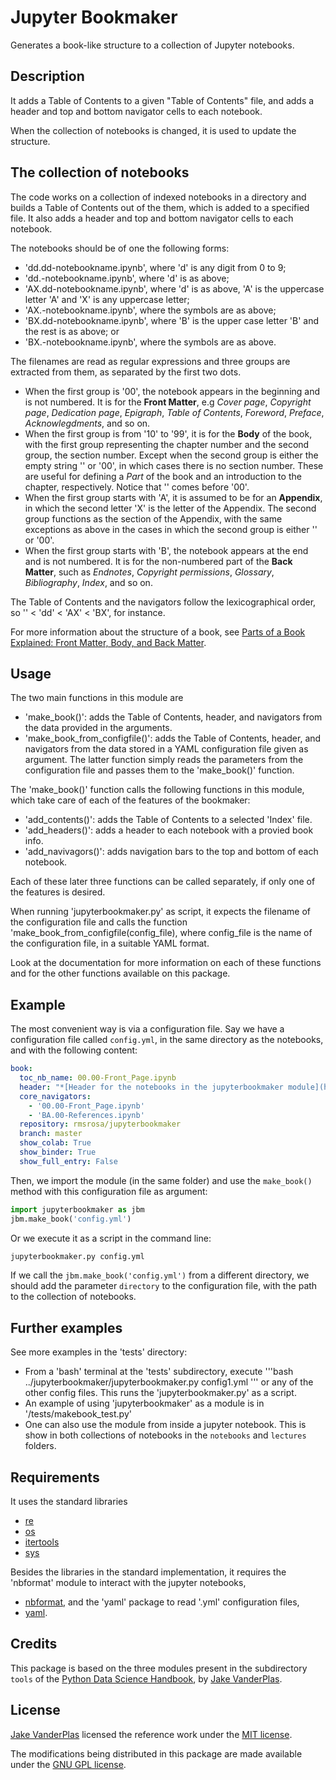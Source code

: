 # Jupyter Bookmaker

Generates a book-like structure to a collection of Jupyter notebooks.

## Description

It adds a Table of Contents to a given "Table of Contents" file, and adds a header and top and bottom navigator cells to each notebook.

When the collection of notebooks is changed, it is used to update the structure.

## The collection of notebooks

The code works on a collection of indexed notebooks in a directory and builds a Table of Contents out of the them, which is added to a specified file. It also adds a header and top and bottom navigator cells to each notebook. 

The notebooks should be of one the following forms:
- 'dd.dd-notebookname.ipynb', where 'd' is any digit from 0 to 9;
- 'dd.-notebookname.ipynb', where 'd' is as above;
- 'AX.dd-notebookname.ipynb', where 'd' is as above, 'A' is the uppercase letter 'A' and 'X' is any uppercase letter;
- 'AX.-notebookname.ipynb', where the symbols are as above;
- 'BX.dd-notebookname.ipynb', where 'B' is the upper case letter 'B' and the rest is as above; or
- 'BX.-notebookname.ipynb', where the symbols are as above.

The filenames are read as regular expressions and three groups are extracted from them, as separated by the first two dots.
- When the first group is '00', the notebook appears in the beginning and is not numbered. It is for the **Front Matter**, e.g *Cover page*, *Copyright page*, *Dedication page*, *Epigraph*, *Table of Contents*, *Foreword*, *Preface*, *Acknowlegdments*, and so on.
- When the first group is from '10' to '99', it is for the **Body** of the book, with the first group representing the chapter number and the second group, the section number. Except when the second group is either the empty string '' or '00', in which cases there is no section number. These are useful for defining a *Part* of the book and an introduction to the chapter, respectively. Notice that '' comes before '00'.
- When the first group starts with 'A', it is assumed to be for an **Appendix**, in which the second letter 'X' is the letter of the Appendix. The second group functions as the section of the Appendix, with the same exceptions as above in the cases in which the second group is either '' or '00'.
- When the first group starts with 'B', the notebook appears at the end and is not numbered. It is for the non-numbered part of the **Back Matter**, such as  *Endnotes*, *Copyright permissions*, *Glossary*, *Bibliography*, *Index*, and so on.

The Table of Contents and the navigators follow the lexicographical order, so '' < 'dd' < 'AX' < 'BX', for instance.

For more information about the structure of a book, see [Parts of a Book Explained: Front Matter, Body, and Back Matter](https://blog.reedsy.com/front-matter-back-matter-book/).

## Usage

The two main functions in this module are
- 'make_book()': adds the Table of Contents, header, and navigators from the data provided in the arguments.
- 'make_book_from_configfile()': adds the Table of Contents, header, and navigators from the data stored in a YAML configuration file given as argument.
The latter function simply reads the parameters from the configuration file and passes them to the 'make_book()' function.

The 'make_book()' function calls the following functions in this module, which take care of each of the features of the bookmaker:
- 'add_contents()': adds the Table of Contents to a selected 'Index' file.
- 'add_headers()': adds a header to each notebook with a provied book info.
- 'add_navivagors()': adds navigation bars to the top and bottom of each notebook.

Each of these later three functions can be called separately, if only one of the features is desired.

When running 'jupyterbookmaker.py' as script, it expects the filename of the configuration file and calls the function 'make_book_from_configfile(config_file), where config_file is the name of the configuration file, in a suitable YAML format.

Look at the documentation for more information on each of these functions and for the other functions available on this package.

## Example

The most convenient way is via a configuration file. Say we have a configuration file called `config.yml`, in the same directory as the notebooks, and with the following content:
```yaml
book:
  toc_nb_name: 00.00-Front_Page.ipynb
  header: "*[Header for the notebooks in the jupyterbookmaker module](https://github.com/rmsrosa/jupyterbookmaker)*"
  core_navigators:
    - '00.00-Front_Page.ipynb'
    - 'BA.00-References.ipynb'
  repository: rmsrosa/jupyterbookmaker
  branch: master
  show_colab: True
  show_binder: True
  show_full_entry: False
```

Then, we import the module (in the same folder) and use the `make_book()` method with this configuration file as argument:
```python
import jupyterbookmaker as jbm
jbm.make_book('config.yml')
```

Or we execute it as a script in the command line:
```bash
jupyterbookmaker.py config.yml
````

If we call the `jbm.make_book('config.yml')` from a different directory, we should add the parameter `directory` to the configuration file, with the path to the collection of notebooks.

## Further examples

See more examples in the 'tests' directory:
- From a 'bash' terminal at the 'tests' subdirectory, execute
'''bash
../jupyterbookmaker/jupyterbookmaker.py config1.yml
'''
or any of the other config files. This runs the 'jupyterbookmaker.py' as a script.
- An example of using 'jupyterbookmaker' as a module is in '/tests/makebook_test.py'
- One can also use the module from inside a jupyter notebook. This is show in both collections of notebooks in the `notebooks` and `lectures` folders.

## Requirements

It uses the standard libraries
- [re](https:/docs.python.org/3/library/re.html)
- [os](https:/docs.python.org/3/library/os.html)
- [itertools](https:/docs.python.org/3/library/itertools.html)
- [sys](https:/docs.python.org/3/library/sys.html)

Besides the libraries in the standard implementation, it requires the 'nbformat' module to interact with the jupyter notebooks,
- [nbformat](https://pypi.org/project/nbformat/),
and the 'yaml' package to read '.yml' configuration files,
- [yaml](https:/docs.python.org/3/library/yaml.html).

## Credits

This package is based on the three modules present in the subdirectory `tools` of the [Python Data Science Handbook](https://github.com/jakevdp/PythonDataScienceHandbook), by [Jake VanderPlas](http://vanderplas.com/).

## License

[Jake VanderPlas](http://vanderplas.com/) licensed the reference work under the [MIT license](https://opensource.org/licenses/MIT).

The modifications being distributed in this package are made available under the [GNU GPL license](https://www.gnu.org/licenses/gpl.html).

